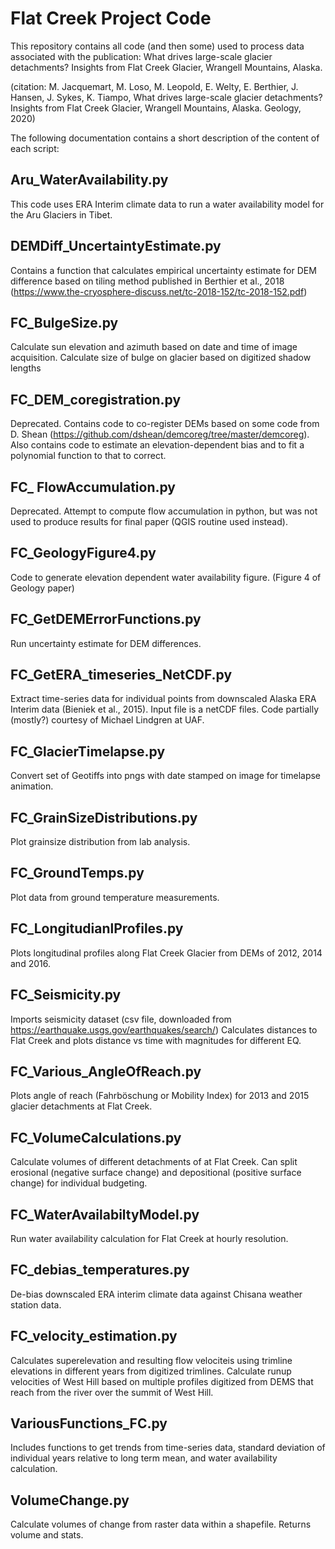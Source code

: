# Flat Creek Project Code

This repository contains all code (and then some) used to process data associated
with the publication: What drives large-scale glacier detachments? Insights from Flat
Creek Glacier, Wrangell Mountains, Alaska.

(citation: M. Jacquemart, M. Loso, M. Leopold, E. Welty, E. Berthier, J. Hansen,
  J. Sykes, K. Tiampo, What drives large-scale glacier detachments? Insights from
  Flat Creek Glacier, Wrangell Mountains, Alaska. Geology, 2020)

The following documentation contains a short description of the content of each
script:

## Aru_WaterAvailability.py
  This code uses ERA Interim climate data to run a water availability model for
  the Aru Glaciers in Tibet.

## DEMDiff_UncertaintyEstimate.py
  Contains a function that calculates empirical uncertainty estimate for DEM
  difference based on tiling method published in Berthier et al., 2018
  (https://www.the-cryosphere-discuss.net/tc-2018-152/tc-2018-152.pdf)

## FC_BulgeSize.py
  Calculate sun elevation and azimuth based on date and time of image acquisition.
  Calculate size of bulge on glacier based on digitized shadow lengths

## FC_DEM_coregistration.py
  Deprecated. Contains code to co-register DEMs based on some code from D. Shean
  (https://github.com/dshean/demcoreg/tree/master/demcoreg).
  Also contains code to estimate an elevation-dependent bias and to fit a
  polynomial function to that to correct.

## FC_ FlowAccumulation.py
  Deprecated. Attempt to compute flow accumulation in python, but was not used
  to produce results for final paper (QGIS routine used instead).

## FC_GeologyFigure4.py
  Code to generate elevation dependent water availability figure.
  (Figure 4 of Geology paper)

## FC_GetDEMErrorFunctions.py
  Run uncertainty estimate for DEM differences.

## FC_GetERA_timeseries_NetCDF.py
  Extract time-series data for individual points from downscaled Alaska ERA Interim
  data (Bieniek et al., 2015). Input file is a netCDF files.
  Code partially (mostly?) courtesy of Michael Lindgren at UAF.

## FC_GlacierTimelapse.py
  Convert set of Geotiffs into pngs with date stamped on image for timelapse animation.

## FC_GrainSizeDistributions.py
  Plot grainsize distribution from lab analysis.

## FC_GroundTemps.py
  Plot data from ground temperature measurements.

## FC_LongitudianlProfiles.py
  Plots longitudinal profiles along Flat Creek Glacier from DEMs of 2012, 2014 and 2016.

## FC_Seismicity.py
  Imports seismicity dataset (csv file, downloaded from https://earthquake.usgs.gov/earthquakes/search/)
  Calculates distances to Flat Creek and plots distance vs time with magnitudes for different EQ.

## FC_Various_AngleOfReach.py
  Plots angle of reach (Fahrböschung or Mobility Index) for 2013 and 2015 glacier detachments at Flat Creek.

## FC_VolumeCalculations.py
  Calculate volumes of different detachments of at Flat Creek. Can split erosional (negative surface change) and depositional (positive surface change) for individual budgeting.

## FC_WaterAvailabiltyModel.py
  Run water availability calculation for Flat Creek at hourly resolution.

## FC_debias_temperatures.py
  De-bias downscaled ERA interim climate data against Chisana weather station data.

## FC_velocity_estimation.py
  Calculates superelevation and resulting flow velociteis using trimline elevations in different years from digitized trimlines.
  Calculate runup velocities of West Hill based on multiple profiles digitized from DEMS that reach from the river over the summit of West Hill.

## VariousFunctions_FC.py
  Includes functions to get trends from time-series data, standard deviation of individual years relative to long term mean, and water availability calculation.

## VolumeChange.py
  Calculate volumes of change from raster data within a shapefile. Returns volume and stats.
